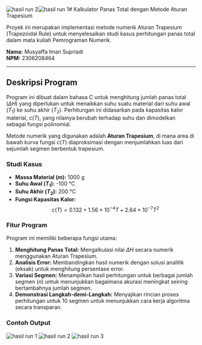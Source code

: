 ![hasil run 2](https://github.com/user-attachments/assets/d54e81cf-e7ef-4bf4-9be5-a8e71fcd8027)![hasil run 1](https://github.com/user-attachments/assets/9fff37bd-caad-4371-9966-e96c2df1d8cd)# Kalkulator Panas Total dengan Metode Aturan Trapesium

Proyek ini merupakan implementasi metode numerik Aturan Trapesium (Trapezoidal Rule) untuk menyelesaikan studi kasus perhitungan panas total dalam mata kuliah Pemrograman Numerik.

**Nama:** Musyaffa Iman Supriadi  
**NPM:** 2306208464

---

## Deskripsi Program

Program ini dibuat dalam bahasa C untuk menghitung jumlah panas total ($\Delta H$) yang diperlukan untuk menaikkan suhu suatu material dari suhu awal ($T_1$) ke suhu akhir ($T_2$).  Perhitungan ini didasarkan pada kapasitas kalor material, $c(T)$, yang nilainya berubah terhadap suhu dan dimodelkan sebagai fungsi polinomial.

Metode numerik yang digunakan adalah **Aturan Trapesium**, di mana area di bawah kurva fungsi $c(T)$ diaproksimasi dengan menjumlahkan luas dari sejumlah segmen berbentuk trapesium.

### Studi Kasus

- **Massa Material ($m$):** 1000 g
- **Suhu Awal ($T_1$):** -100 °C
- **Suhu Akhir ($T_2$):** 200 °C
- **Fungsi Kapasitas Kalor:**
  $$ c(T) = 0.132 + 1.56 \times 10^{-4}T + 2.64 \times 10^{-7}T^2 $$

### Fitur Program

Program ini memiliki beberapa fungsi utama:
1.  **Menghitung Panas Total:** Mengalkulasi nilai $\Delta H$ secara numerik menggunakan Aturan Trapesium.
2.  **Analisis Error:** Membandingkan hasil numerik dengan solusi analitik (eksak) untuk menghitung persentase error.
3.  **Variasi Segmen:** Menampilkan hasil perhitungan untuk berbagai jumlah segmen ($n$) untuk menunjukkan bagaimana akurasi meningkat seiring bertambahnya jumlah segmen.
4.  **Demonstrasi Langkah-demi-Langkah:** Menyajikan rincian proses perhitungan untuk 10 segmen untuk menunjukkan cara kerja algoritma secara transparan.

### Contoh Output
![hasil run 1](https://github.com/user-attachments/assets/dee5390b-93e4-4adf-a40e-68e7297ef061)
![hasil run 2](https://github.com/user-attachments/assets/54030080-0ae0-488a-af8e-a33db95a3c5d)
![hasil run 3](https://github.com/user-attachments/assets/925e3a99-788f-426f-923c-c5fe83ea843d)
